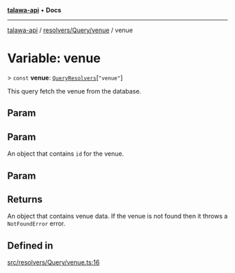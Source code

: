 [**talawa-api**](../../../../README.md) • **Docs**

***

[talawa-api](../../../../modules.md) / [resolvers/Query/venue](../README.md) / venue

# Variable: venue

\> `const` **venue**: [`QueryResolvers`](../../../../types/generatedGraphQLTypes/type-aliases/QueryResolvers.md)\[`"venue"`\]

This query fetch the venue from the database.

## Param

## Param

An object that contains `id` for the venue.

## Param

## Returns

An object that contains venue data. If the venue is not found then it throws a `NotFoundError` error.

## Defined in

[src/resolvers/Query/venue.ts:16](https://github.com/PalisadoesFoundation/talawa-api/blob/5e38dbf44e47f2fc703410fad29ab5c8f7f26c77/src/resolvers/Query/venue.ts#L16)
